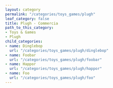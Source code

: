 ```yaml
---
layout: category
permalink: "/categories/toys_games/plugh"
leaf_category: false
title: Plugh - Commercia
path_to_this_category:
- Toys & Games
- Plugh
child_categories:
- name: Dinglebop
  url: "/categories/toys_games/plugh/dinglebop"
- name: Foobar
  url: "/categories/toys_games/plugh/foobar"
- name: Happor
  url: "/categories/toys_games/plugh/happor"
- name: Foo
  url: "/categories/toys_games/plugh/foo"
---
```

